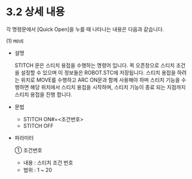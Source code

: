 ﻿# 3.2 상세 내용

각 명령문에서 [Quick Open]을 누를 때 나타나는 내용은 다음과 같습니다.



(1) ```MOVE```
- 설명 
    
    STITCH 문은 스티치 용접을 수행하는 명령어 입니다. 퀵 오픈창으로 스티치 조건을 설정할 수 있으며 이 정보들은 ROBOT.STC에 저장됩니다. 스티치 용접을 하려는 위치로 MOVE를 수행하고 ARC ON문과 함께 사용해야 하며 스티치 기능을 수행하면 해당 위치에서 스티치 용접을 시작하며,  스티치 기능이 종료 되는 지점까지 스티치 용접을 진행 합니다.


- 문법
  
    - STITCH ON#=<조건번호>
    - STITCH OFF

- 파라미터
  
   ① 조건번호
     - 내용 : 스티치 조건 번호 
     - 범위 : 1 ~ 20